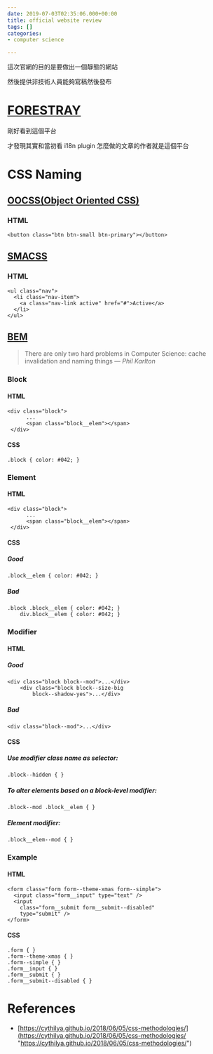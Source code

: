 ```yaml
---
date: 2019-07-03T02:35:06.000+00:00
title: official website review
tags: []
categories:
- computer science

---
```

這次官網的目的是要做出一個靜態的網站

然後提供非技術人員能夠寫稿然後發布

# [FORESTRAY](https://forestry.io/)

剛好看到這個平台

才發現其實和當初看 i18n plugin 怎麼做的文章的作者就是這個平台

# CSS Naming

## [OOCSS(Object Oriented CSS)](https://www.keycdn.com/blog/oocss "OOCSS")

### HTML

    <button class="btn btn-small btn-primary"></button>

## [SMACSS](http://smacss.com/)

### HTML

    <ul class="nav">
      <li class="nav-item">
        <a class="nav-link active" href="#">Active</a>
      </li>
    </ul>

## [BEM](http://getbem.com/naming/)

> There are only two hard problems in Computer Science: cache invalidation and naming things — _Phil Karlton_

### Block

#### HTML

    <div class="block">
          ...
          <span class="block__elem"></span>
     </div>

#### CSS

    .block { color: #042; }

### Element

#### HTML

    <div class="block">
    	  ...
    	  <span class="block__elem"></span>
     </div>

#### CSS

##### Good

    .block__elem { color: #042; }

##### Bad

    .block .block__elem { color: #042; }
        div.block__elem { color: #042; }

### Modifier

#### HTML

##### Good

    <div class="block block--mod">...</div>
        <div class="block block--size-big
            block--shadow-yes">...</div>

##### Bad

    <div class="block--mod">...</div>

#### CSS

##### Use modifier class name as selector:

    .block--hidden { }

##### To alter elements based on a block-level modifier:

    .block--mod .block__elem { }

##### Element modifier:

    .block__elem--mod { }

### Example

#### HTML

    <form class="form form--theme-xmas form--simple">
      <input class="form__input" type="text" />
      <input
        class="form__submit form__submit--disabled"
        type="submit" />
    </form>

#### CSS

    .form { }
    .form--theme-xmas { }
    .form--simple { }
    .form__input { }
    .form__submit { }
    .form__submit--disabled { }

# References

* [https://cythilya.github.io/2018/06/05/css-methodologies/](https://cythilya.github.io/2018/06/05/css-methodologies/ "https://cythilya.github.io/2018/06/05/css-methodologies/")